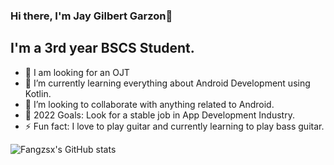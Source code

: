 ### Hi there, I'm Jay Gilbert Garzon👋 

## I'm a 3rd year BSCS Student.
- 🔭 I am looking for an OJT
- 🌱 I’m currently learning everything about Android Development using Kotlin.
- 👯 I’m looking to collaborate with anything related to Android.
- 🥅 2022 Goals: Look for a stable job in App Development Industry.
- ⚡ Fun fact: I love to play guitar and currently learning to play bass guitar.

![Fangzsx's GitHub stats](https://github-readme-stats.vercel.app/api?username=fangzsx&count_private=true&text_color=fff&bg_color=200,200,200&title_color=200&show_icons=true&icon_color=200)
